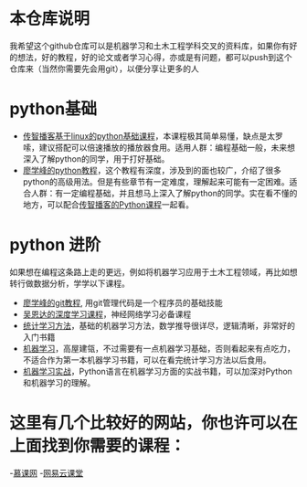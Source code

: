 # 本仓库说明
我希望这个github仓库可以是机器学习和土木工程学科交叉的资料库，如果你有好的想法，好的教程，好的论文或者学习心得，亦或是有问题，都可以push到这个仓库来（当然你需要先会用git），以便分享让更多的人

# python基础
- [传智播客基于linux的python基础课程](http://yun.itheima.com/course/214.html)，本课程极其简单易懂，缺点是太罗嗦，建议搭配可以倍速播放的播放器食用。适用人群：编程基础一般，未来想深入了解python的同学，用于打好基础。
- [廖学峰的python教程](https://www.liaoxuefeng.com/wiki/0014316089557264a6b348958f449949df42a6d3a2e542c000)，这个教程有深度，涉及到的面也较广，介绍了很多python的高级用法。但是有些章节有一定难度，理解起来可能有一定困难。适合人群：有一定编程基础，并且想马上深入了解python的同学。实在看不懂的地方，可以配合[传智播客的Python课程](http://yun.itheima.com/course/214.html)一起看。

# python 进阶
如果想在编程这条路上走的更远，例如将机器学习应用于土木工程领域，再比如想转行做数据分析，学学以下课程。
- [廖学峰的git教程](https://www.liaoxuefeng.com/wiki/0013739516305929606dd18361248578c67b8067c8c017b000/ ), 用git管理代码是一个程序员的基础技能
- [吴恩达的深度学习课程](http://mooc.study.163.com/smartSpec/detail/1001319001.htm)，神经网络学习必备课程
- [统计学习方法](https://item.jd.com/10975302.html)，基础的机器学习方法，数学推导很详尽，逻辑清晰，非常好的入门书籍
- [机器学习](https://item.jd.com/10264558108.html?jd_pop=e0bdfb93-a72a-41d8-a103-d522be929a3a&abt=0)，高屋建瓴，不过需要有一点机器学习基础，否则看起来有点吃力，不适合作为第一本机器学习书籍，可以在看完统计学习方法以后食用。
- [机器学习实战](https://item.jd.com/11242112.html)，Python语言在机器学习方面的实战书籍，可以加深对Python和机器学习的理解。

# 这里有几个比较好的网站，你也许可以在上面找到你需要的课程：
-[慕课网](www.imooc.com)
-[网易云课堂](study.163.com)
